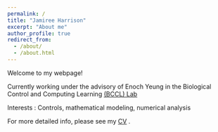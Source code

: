 ```yaml
---
permalink: /
title: "Jamiree Harrison"
excerpt: "About me"
author_profile: true
redirect_from: 
  - /about/
  - /about.html
---
```


Welcome to my webpage!

Currently working under the advisory of Enoch Yeung in the Biological Control and Computing Learning [(BCCL) Lab](https://yeung.me.ucsb.edu/)


Interests : Controls, mathematical modeling, numerical analysis

For more detailed info, please see my [CV](CV_Jamiree_Harrison.pdf) . 

